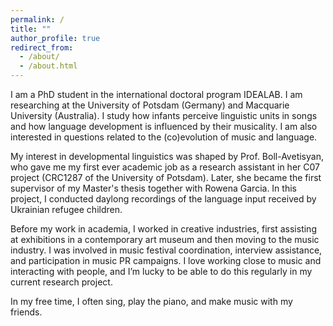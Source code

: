 ```yaml
---
permalink: /
title: ""
author_profile: true
redirect_from: 
  - /about/
  - /about.html
---
```


I am a PhD student in the international doctoral program IDEALAB. I am researching at the University of Potsdam (Germany) and Macquarie University (Australia). I study how infants perceive linguistic units in songs and how language development is influenced by their musicality. I am also interested in questions related to the (co)evolution of music and language. 

My interest in developmental linguistics was shaped by Prof. Boll-Avetisyan, who gave me my first ever academic job as a research assistant in her C07 project (CRC1287 of the University of Potsdam). Later, she became the first supervisor of my Master's thesis together with Rowena Garcia. In this project, I conducted daylong recordings of the language input received by Ukrainian refugee children. 

Before my work in academia, I worked in creative industries, first assisting at exhibitions in a contemporary art museum and then moving to the music industry. I was involved in music festival coordination, interview assistance, and participation in music PR campaigns. I love working close to music and interacting with people, and I’m lucky to be able to do this regularly in my current research project. 

In my free time, I often sing, play the piano, and make music with my friends.
